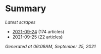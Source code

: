 # Summary
*Latest scrapes*
* [2021-09-24](https://github.com/nuuuwan/news_lk/blob/data/news_lk.2021-09-24.json) (174 articles)
* [2021-09-25](https://github.com/nuuuwan/news_lk/blob/data/news_lk.2021-09-25.json) (22 articles)

*Generated at 06:08AM, September 25, 2021*
